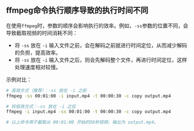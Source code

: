 ## ffmpeg命令执行顺序导致的执行时间不同

在使用`ffmpeg`时，参数的顺序会影响执行的效率。例如，`-ss`参数的位置不同，会导致截取视频的时间消耗不同：

- 将 `-ss` 放在 `-i` 输入文件之前，会在解码之前就进行时间定位，从而减少解码的负担，提高效率。
- 将 `-ss` 放在 `-i` 输入文件之后，则会先解码整个文件，再进行时间定位，这样处理速度相对较慢。

示例对比：

```bash
# 高效方式（推荐）：-ss 放在 -i 之前
ffmpeg -ss 00:01:00 -i input.mp4 -t 00:00:30 -c copy output.mp4

# 较低效方式：-ss 放在 -i 之后
ffmpeg -i input.mp4 -ss 00:01:00 -t 00:00:30 -c copy output.mp4

# 以上命令用于截取从 00:01:00 开始的30秒视频，输出为 output.mp4。
```
